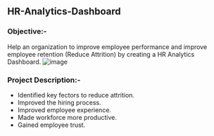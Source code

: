 ## HR-Analytics-Dashboard

### Objective:-
Help an organization to improve employee performance and improve employee retention (Reduce Attrition) by creating a HR Analytics Dashboard.
![image](https://github.com/user-attachments/assets/1aa50360-c9ae-4906-8b31-9ea120478903)

### Project Description:- 
- Identified key fectors to reduce attrition.
- Improved the hiring process.
- Improved employee experience.
- Made workforce more productive.
- Gained employee trust.



